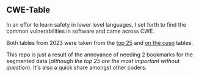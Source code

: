 ## CWE-Table
In an effor to learn safety in lower level languages, I set forth to find the common vulnerabilities in software and came across CWE.

Both tables from 2023 were taken from the [top 25](https://cwe.mitre.org/top25/archive/2023/2023_top25_list.html#top25list) and [on the cusp](https://cwe.mitre.org/top25/archive/2023/2023_onthecusp_list.html#tableView) tables.

This repo is just a result of the annoyance of needing 2 bookmarks for the segmented data (*although the top 25 are the *most* important without question*). It's also a quick share amongst other coders.
